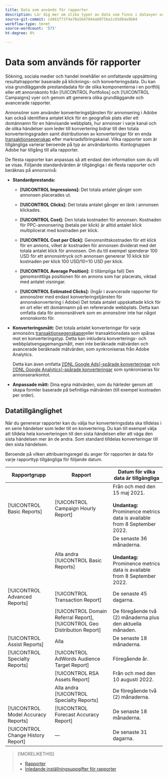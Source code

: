 ```yaml
---
title: Data som används för rapporter
description: Lär dig mer om olika typer av data som finns i datavyer och anpassade rapporter.
source-git-commit: cd461f73f4a70a5647844a6075ba1c65d64a9b04
workflow-type: tm+mt
source-wordcount: '573'
ht-degree: 0%

---
```


# Data som används för rapporter

Sökning, sociala medier och handel innehåller en omfattande uppsättning resultatrapporter baserade på klicknings- och konverteringsdata. Du kan visa grundläggande prestandadata för de olika komponenterna i en portfölj eller ett annonskonto från [!UICONTROL Portfolios] och [!UICONTROL Campaigns] vyer och genom att generera olika grundläggande och avancerade rapporter.

Annonsörer som använder konverteringstjänsten för annonsering i Adobe kan också identifiera antalet klick för en geografisk plats eller ett domännamn för en hänvisande webbplats, hur annonser i varje kanal och de olika händelser som leder till konvertering bidrar till den totala konverteringsgraden samt distributionen av konverteringar för en enda [transaktionsegenskap](/help/search-social-commerce/admin/transaction-properties/transaction-property-about.md) efter marknadsföringskanal. Vilka rapporter som är tillgängliga varierar beroende på typ av användarkonto. Kontogruppen Adobe har tillgång till alla rapporter.

De flesta rapporter kan anpassas så att endast den information som du vill se visas. Följande standardvärden är tillgängliga i de flesta rapporter och beräknas på annonsnivå:

* **Standardprestanda:**

   * **[!UICONTROL Impressions]:** Det totala antalet gånger som annonsen placerades ut.

   * **[!UICONTROL Clicks]:** Det totala antalet gånger en länk i annonsen klickades.

   * **[!UICONTROL Cost]:** Den totala kostnaden för annonsen. Kostnaden för PPC-annonsering (betala per klick) är alltid antalet klick multiplicerat med kostnaden per klick.

   * **[!UICONTROL Cost per Click]:** Genomsnittskostnaden för ett klick för en annons, vilket är kostnaden för annonsen dividerat med det totala antalet klick för annonsen. Om du till exempel spenderar 100 USD för ett annonsintryck och annonsen genererar 10 klick blir kostnaden per klick 100 USD/10=10 USD per klick.

   * **[!UICONTROL Average Position]:** (I tillämpliga fall) Den genomsnittliga positionen för en annons som har placerats, viktad med antalet visningar.

   * **[!UICONTROL Estimated Clicks]:** (Ingår i avancerade rapporter för annonsörer med endast konverteringstjänsten för annonskonvertering i Adobe) Det totala antalet uppskattade klick för en ort eller ett domännamn på en refererande webbplats. Detta kan omfatta data för annonsnätverk som en annonsörer inte har något annonskonto för.

* **Konverteringsmått:** Det totala antalet konverteringar för varje annonsörs [transaktionsegenskaper](/help/search-social-commerce/glossary.md#s-t)eller transaktionsdata som spåras mot en konverteringstyp. Detta kan inkludera konverterings- och webbplatsengagemangsmått, men inte beräknade mätvärden och avancerade beräknade mätvärden, som synkroniseras från Adobe Analytics.

   Detta kan även omfatta [[!DNL Google Ads]-spårade konverteringar](/help/search-social-commerce/campaign-management/introduction/google-conversion-data.md) och [[!DNL Google Analytics]-spårade konverteringar](/help/search-social-commerce/admin/data-sources/data-source-about.md) som synkroniseras för annonserarkontot.

* **Anpassade mått:** Dina egna mätvärden, som du härleder genom att skapa formler baserade på befintliga mätvärden (till exempel kostnaden per order).

## Datatillgänglighet

När du genererar rapporter kan du välja hur konverteringsdata ska tilldelas i en serie händelser som leder till en konvertering. Du kan till exempel välja att tilldela hela konverteringen till den sista händelsen eller att väga den sista händelsen mer än de andra. Som standard tilldelas konverteringar till den sista händelsen.

Beroende på vilken attribueringsregel du anger för rapporten är data för varje rapporttyp tillgängliga för följande datum.

| Rapportgrupp | Rapport | Datum för vilka data är tillgängliga |
|---|---|---|
| [!UICONTROL Basic Reports] | [!UICONTROL Campaign Hourly Report] | Från och med den 15 maj 2021.<br><br><b>Undantag:</b> Prominence metrics data is available from 8 September 2022. |
|  | Alla andra [!UICONTROL Basic Reports] | De senaste 36 månaderna.<br><br><b>Undantag:</b> Prominence metrics data is available from 8 September 2022. |
| [!UICONTROL Advanced Reports] | [!UICONTROL Transaction Report] | De senaste 45 dagarna. |
|  | [!UICONTROL Domain Referral Report], [!UICONTROL Geo Distribution Report] | De föregående två (2) månaderna plus den aktuella månaden. |
| [!UICONTROL Assist Reports] | Alla | De senaste 18 månaderna. |
| [!UICONTROL Specialty Reports] | [!UICONTROL AdWords Audience Target Report] | Föregående år. |
|  | [!UICONTROL RSA Assets Report] | Från och med den 10 augusti 2022. |
|  | Alla andra [!UICONTROL Specialty Reports] | De föregående två (2) månaderna. |
| [!UICONTROL Model Accuracy Reports] | [!UICONTROL Forecast Accuracy Report] | De senaste 18 månaderna. |
| [!UICONTROL Change History Report] | — | De senaste 31 dagarna. |

>[!MORELIKETHIS]
>
>* [Rapporter](report-about.md)
>* [Inledande inställningsuppgifter för rapporter](initial-setup.md)

